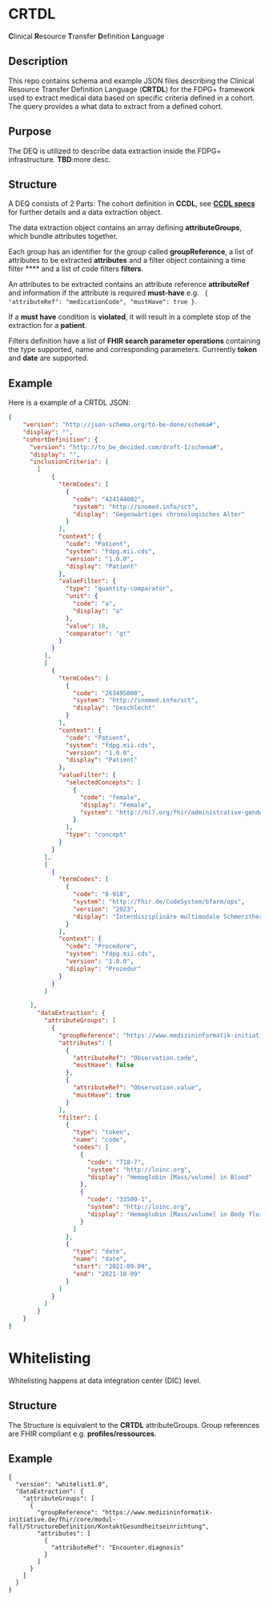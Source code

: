 # CRTDL 

**C**linical **R**esource **T**ransfer **D**efinition **L**anguage

## Description
This repo contains schema and example JSON files describing the Clinical Resource Transfer Definition Language (**CRTDL**) for the FDPG+ framework used to extract medical data based on specific criteria defined in a cohort. The query provides a what data to extract from a defined cohort. 

## Purpose

The DEQ is utilized to describe data extraction inside the FDPG+ infrastructure. 
**TBD**:more desc. 


## Structure

A DEQ consists of 2 Parts:
The cohort definition in **CCDL**, see [**CCDL specs**](https://github.com/medizininformatik-initiative/clinical-cohort-definition-language/tree/main) for further details and a data extraction object.

The data extraction object contains an array defining **attributeGroups**, which bundle attributes together.

Each group has an identifier for the group called **groupReference**, a list of attributes to be extracted **attributes** and a filter object containing a time filter **** and a  list of code filters **filters**.

An attributes to be extracted contains an attribute reference **attributeRef** and information if the attribute is required **must-have** e.g. ``` {
            "attributeRef": "medicationCode",
            "mustHave": true
          }```. 


If a **must have** condition is **violated**, it will result in a complete stop of the extraction for a **patient**. 

Filters definition have a list of **FHIR search parameter operations** containing the type supported, name and corresponding parameters. Currrently **token** and **date** are supported.  

## Example

Here is a example of a CRTDL JSON:

```json
{
    "version": "http://json-schema.org/to-be-done/schema#",
    "display": "",
    "cohortDefinition": {
      "version": "http://to_be_decided.com/draft-1/schema#",
      "display": "",
      "inclusionCriteria": [
        [
            {
              "termCodes": [
                {
                  "code": "424144002",
                  "system": "http://snomed.info/sct",
                  "display": "Gegenwärtiges chronologisches Alter"
                }
              ],
              "context": {
                "code": "Patient",
                "system": "fdpg.mii.cds",
                "version": "1.0.0",
                "display": "Patient"
              },
              "valueFilter": {
                "type": "quantity-comparator",
                "unit": {
                  "code": "a",
                  "display": "a"
                },
                "value": 18,
                "comparator": "gt"
              }
            }
          ],
          [
            {
              "termCodes": [
                {
                  "code": "263495000",
                  "system": "http://snomed.info/sct",
                  "display": "Geschlecht"
                }
              ],
              "context": {
                "code": "Patient",
                "system": "fdpg.mii.cds",
                "version": "1.0.0",
                "display": "Patient"
              },
              "valueFilter": {
                "selectedConcepts": [
                  {
                    "code": "female",
                    "display": "Female",
                    "system": "http://hl7.org/fhir/administrative-gender"
                  }
                ],
                "type": "concept"
              }
            }
          ],
          [
            {
              "termCodes": [
                {
                  "code": "8-918",
                  "system": "http://fhir.de/CodeSystem/bfarm/ops",
                  "version": "2023",
                  "display": "Interdisziplinäre multimodale Schmerztherapie"
                }
              ],
              "context": {
                "code": "Procedure",
                "system": "fdpg.mii.cds",
                "version": "1.0.0",
                "display": "Prozedur"
              }
            }
          ]

      ],
        "dataExtraction": {
          "attributeGroups": [
            {
              "groupReference": "https://www.medizininformatik-initiative.de/fhir/core/modul-labor/StructureDefinition/ObservationLab",
              "attributes": [
                {
                  "attributeRef": "Observation.code",
                  "mustHave": false
                },
                {
                  "attributeRef": "Observation.value",
                  "mustHave": true
                }
              ],
              "filter": [
                {
                  "type": "token",
                  "name": "code",
                  "codes": [
                    {
                      "code": "718-7",
                      "system": "http://loinc.org",
                      "display": "Hemoglobin [Mass/volume] in Blood"
                    },
                    {
                      "code": "33509-1",
                      "system": "http://loinc.org",
                      "display": "Hemoglobin [Mass/volume] in Body fluid"
                    }
                  ]
                },
                {
                  "type": "date",
                  "name": "date",
                  "start": "2021-09-09",
                  "end": "2021-10-09"
                }
              ]
            }
          ]
        }
    }
}

```
# Whitelisting

Whitelisting happens at data integration center (DIC) level.  

## Structure

The Structure is equivalent to the **CRTDL** attributeGroups. Group references are FHIR compliant e.g. **profiles/ressources**. 

## Example

```
{
  "version": "whitelist1.0",
  "dataExtraction": {
    "attributeGroups": [
      {
        "groupReference": "https://www.medizininformatik-initiative.de/fhir/core/modul-fall/StructureDefinition/KontaktGesundheitseinrichtung",
        "attributes": [
          {
            "attributeRef": "Encounter.diagnosis"
          }
        ]
      }
    ]
  }
}

```